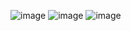 
![image](https://user-images.githubusercontent.com/98179861/234576346-806495db-8414-4b9a-a84d-1658fe7ccf0c.png)
![image](https://user-images.githubusercontent.com/98179861/234576433-a7660288-f47f-4562-991c-c0a3ffd454fb.png)
![image](https://user-images.githubusercontent.com/98179861/234576531-51d37a6c-4aa3-4da7-b25c-9820bb4c95bf.png)
